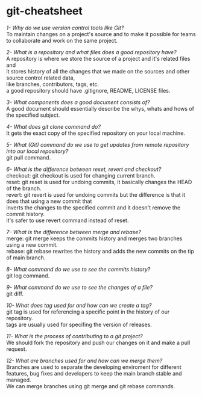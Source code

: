 # git-cheatsheet

<i>1- Why do we use version control tools like Git?</i></br>
To maintain changes on a project's source and to make it possible for teams</br>
 to collaborate and work on the same project.</br>
  
<i>2- What is a repository and what files does a good repository have?</i></br>
A repository is where we store the source of a project and it's related files and</br>
it stores history of all the changes that we made on the sources and other source control related data,</br>
like branches, contributors, tags, etc.</br>
a good repository should have .gitignore, README, LICENSE files.</br>

<i>3- What components does a good document consists of?</i></br>
A good document should essentially describe the whys, whats and hows of the specified subject.</br>
  
<i>4- What does git clone command do?</i></br>
It gets the exact copy of the specified repository on your local machine.</br>
  
<i>5- What (Git) command do we use to get updates from remote repository into our local repository?</i></br>
git pull command.</br>
  
<i>6- What is the difference between reset, revert and checkout?</i></br>
checkout: git checkout is used for changing current branch.</br>
reset: git reset is used for undoing commits, it basically changes the HEAD of the branch.</br>
revert: git revert is used for undoing commits but the difference is that it does that using a new commit that</br>
inverts the changes to the specified commit and it doesn't remove the commit history.</br>
it's safer to use revert command instead of reset.</br>
     
<i>7- What is the difference between merge and rebase?</i></br>
merge: git merge keeps the commits history and merges two branches using a new commit.</br>
rebase: git rebase rewrites the history and adds the new commits on the tip of main branch.</br>
 
<i>8- What command do we use to see the commits history?</i></br>
git log command.</br>
  
<i>9- What command do we use to see the changes of a file?</i></br>
git diff.</br>
  
<i>10- What does tag used for and how can we create a tag?</i></br>
git tag <tag-name> is used for referencing a specific point in the history of our repository.</br>
tags are usually used for specifing the version of releases.</br>
  
<i>11- What is the process of contributing to a git project?</i></br>
We should fork the repository and push our changes on it and make a pull request.</br>

<i>12- What are branches used for and how can we merge them?</i></br>
Branches are used to separate the developing enviroment for different</br>
features, bug fixes and developers to keep the main branch stable and managed.</br>
We can merge branches using git merge and git rebase commands.</br>
